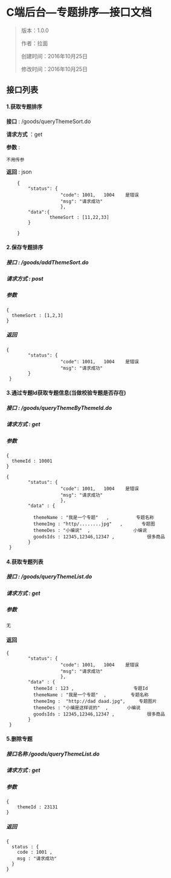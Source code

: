 # C端后台—专题排序—接口文档

> 版本：1.0.0
>
> 作者：拉面
>
> 创建时间：2016年10月25日
>
> 修改时间：2016年10月25日

## 接口列表

#### 1.获取专题排序

**接口** :     /goods/queryThemeSort.do

**请求方式**  ：get

**参数** : 

``` 
不用传参
```

**返回** :
json

``` 
	{
        "status": {
                    "code": 1001,   1004    是错误
                    "msg": "请求成功"
                    },
        "data":{ 
        		themeSort : [11,22,33]
        }
        	
    }	
```

#### 2.保存专题排序

##### 接口  :  /goods/addThemeSort.do

##### 请求方式  :  post

##### 参数 

```
{
  themeSort : [1,2,3]
}
```

##### 返回

```
{
        "status": {
                    "code": 1001,   1004    是错误
                    "msg": "请求成功"
        }
 }	
```

#### 3.通过专题Id获取专题信息(当做校验专题是否存在)

##### 接口  :  /goods/queryThemeByThemeId.do

##### 请求方式  :  get

##### 参数

```
{
  themeId : 10001
}
```



```
{
        "status": {
                    "code": 1001,   1004    是错误
                    "msg": "请求成功"
                    },
        "data" : {
          
          themeName : "我是一个专题"   ,          专题名称
          themeImg : "http/........jpg"   ,       专题图
          themeDes : "小编说"  ,				 小编说
          goodsIds : 12345,12346,12347 ,			很多商品
        }
 }	
```

#### 4.获取专题列表

##### 接口  :  /goods/queryThemeList.do

##### 请求方式  :  get

##### 参数

```
无
```

#### 返回

```
{
        "status": {
                    "code": 1001,   1004    是错误
                    "msg": "请求成功"
                    },
        "data" : {
          themeId : 123 ,					   专题Id			
          themeName : "我是一个专题"  ,         专题名称
          themeImg :  "http://dad daad.jpg",     专题图片
          themeDes : "小编是这样说的"	,		小编说
          goodsIds : 12345,12346,12347 ,			很多商品
        }
 }	
```

#### 5.删除专题

##### 接口名称 /goods/queryThemeList.do

##### 请求方式  :  get

##### 参数

```
{
	themeId : 23131
}
```

##### 返回

```
{
  status : {
    code : 1001 ,
    msg : "请求成功"
  }
}
```



